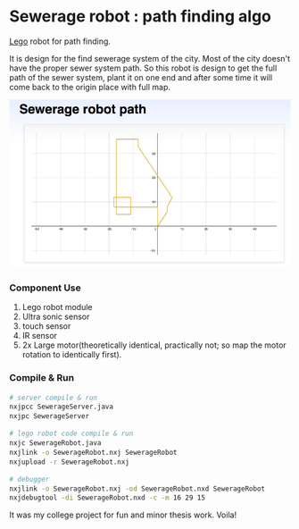 # Sewerage robot : path finding algo
[Lego](http://www.lego.com/) robot for path finding.

It is design for the find sewerage system of the city. Most of the city doesn't have the proper sewer system path. So this robot is design to get the full path of the sewer system, plant it on one end and after some time it will come back to the origin place with full map.

![Screenshot](imgs/robo-map-new.png)

### Component Use
1. Lego robot module
1. Ultra sonic sensor
1. touch sensor
1. IR sensor
1. 2x Large motor(theoretically identical, practically not; so map the motor rotation to identically first).

### Compile & Run
```sh
# server compile & run
nxjpcc SewerageServer.java
nxjpc SewerageServer
```

```sh
# lego robot code compile & run
nxjc SewerageRobot.java
nxjlink -o SewerageRobot.nxj SewerageRobot
nxjupload -r SewerageRobot.nxj
```

```sh
# debugger
nxjlink -o SewerageRobot.nxj -od SewerageRobot.nxd SewerageRobot
nxjdebugtool -di SewerageRobot.nxd -c -m 16 29 15
```

It was my college project for fun and minor thesis work. Voila!
